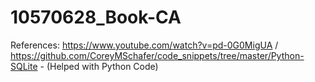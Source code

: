 # 10570628_Book-CA

References:
https://www.youtube.com/watch?v=pd-0G0MigUA / https://github.com/CoreyMSchafer/code_snippets/tree/master/Python-SQLite - (Helped with Python Code)
